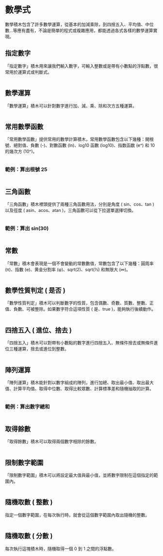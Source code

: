  

# 數學式

數學積木包含了許多數學運算，從基本的加減乘除，到四捨五入、平均值、中位數...等應有盡有，不論是簡單的程式或複雜應用，都能透過各式各樣的數學運算實現。

## 指定數字

「指定數字」積木用來讓我們輸入數字，可輸入整數或是帶有小數點的浮點數，很常用於運算式或判斷式。

<img src="https://md.webduino.io/uploads/upload_b9659220e1e8883d8ee9012855e02e75.png" alt="" width="">

## 數學運算

「數學運算」積木可以針對數字進行加、減、乘、除和次方五種運算。

<img src="https://md.webduino.io/uploads/upload_b2e4fcf2caa70838f354c84553b4533b.png" alt="" width="">

## 常用數學函數

「常用數學函數」提供常用的數學計算積木，常用數學函數包含以下幾種：開根號、絕對值、負數 (-)、對數函數 (ln)、log10 函數 (log10)、指数函数 (e^) 和 10 的幾次方 (10^)。

<img src="https://md.webduino.io/uploads/upload_c7f1a0c467b02cc9ed16885874df0619.png" alt="" width="">

### 範例：算出根號 25

<img src="https://md.webduino.io/uploads/upload_46b1b8c4c63345d2e70a4fce5c99df8c.png" alt="" width="">

## 三角函數

「三角函數」積木裡頭提供了兩種三角函數用法，分別是角度 ( sin、cos、tan ) 以及徑度 ( asin、acos、atan )，三角函數可以從下拉選單選擇切換。

<img src="https://md.webduino.io/uploads/upload_028701e00fb9da60ea3b72bb74adaf4c.png" alt="" width="">

### 範例：算出 sin(30)

<img src="https://md.webduino.io/uploads/upload_f35ec3f5b972801b532c03b7a1fd3ad6.png" alt="" width="">

## 常數

「常數」積木會表現是一個不會變動的常數數值，常數包含了以下幾種：圓周率 (π)、指數 (e)、黄金分割率 (φ)、sqrt(2)、sqrt(½) 和無限大 (∞)。

<img src="https://md.webduino.io/uploads/upload_805d5423c92f7105529bde34fb83a6b8.png" alt="" width="">

## 數學性質判定 ( 是否 )

 「數學性質判定」積木可以判斷數字的性質，包含偶數、奇數、質數、整數、正值、負數、可被整除。如果數字符合這項性質 ( 是、true )，能夠執行後續動作。

<img src="https://md.webduino.io/uploads/upload_7cd038abab300054ebcc01b341b8caf0.png" alt="" width="">

## 四捨五入 ( 進位、捨去 )

「四捨五入」積木可以對帶有小數點的數字進行四捨五入、無條件捨去或無條件進位三種運算，捨去或進位到整數。

<img src="https://md.webduino.io/uploads/upload_c2e07b9a0ad2ccf030aee545376fb838.png" alt="" width="">

## 陣列運算

「陣列運算」積木能針對以數字組成的陣列，進行加總、取出最小值、取出最大值、計算平均值、取得中位數、取得比較眾數、計算標準差和隨機抽取的計算。

<img src="https://md.webduino.io/uploads/upload_b4a20e43de0cb4865e22b29a7cc0b50b.png" alt="" width="">

### 範例：算出數字總和

<img src="https://md.webduino.io/uploads/upload_4dc0517d4d3decec3ca9b048bf828b5f.png" alt="" width="">

## 取得餘數

「取得餘數」積木可以取得兩個數字相除的餘數。

<img src="https://md.webduino.io/uploads/upload_a5c1cbc272294d03948376041f1c300b.png" alt="" width="">

## 限制數字範圍

「限制數字範圍」積木可以將設定最大值與最小值，並將數字限制在這個指定的範圍內。

<img src="https://md.webduino.io/uploads/upload_4c52c9671ba566547347febc2224fb21.png" alt="" width="">

## 隨機取數 ( 整數 )

指定一個數字範圍，在每次執行時，就會從這個數字範圍內取出隨機的整數。

<img src="https://md.webduino.io/uploads/upload_aee8c752196384d636fbef6bb5cf2a7a.png" alt="" width="">

## 隨機取數 ( 分數 )

每次執行這塊積木時，隨機取得一個 0 到 1 之間的浮點數。

<img src="https://md.webduino.io/uploads/upload_24d1b96336d6b715f348710680b5e2bf.png" alt="" width="">

